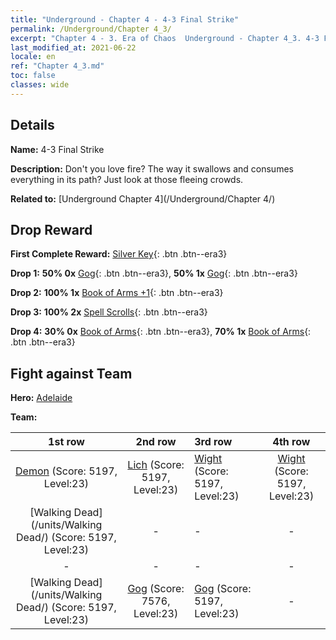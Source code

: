```yaml
---
title: "Underground - Chapter 4 - 4-3 Final Strike"
permalink: /Underground/Chapter 4_3/
excerpt: "Chapter 4 - 3. Era of Chaos  Underground - Chapter 4_3. 4-3 Final Strike"
last_modified_at: 2021-06-22
locale: en
ref: "Chapter 4_3.md"
toc: false
classes: wide
---
```


## Details

 **Name:** 4-3 Final Strike

 **Description:** Don't you love fire? The way it swallows and consumes everything in its path? Just look at those fleeing crowds.

 **Related to:** [Underground Chapter 4](/Underground/Chapter 4/)

## Drop Reward

 **First Complete Reward:** [Silver Key](/Items/con_693/){: .btn .btn--era3}

 **Drop 1:** **50% 0x** [Gog](/Items/unt_227/){: .btn .btn--era3}, **50% 1x** [Gog](/Items/unt_227/){: .btn .btn--era3}

 **Drop 2:** **100% 1x** [Book of Arms +1](/Items/mat_25/){: .btn .btn--era3}

 **Drop 3:** **100% 2x** [Spell Scrolls](/Items/con_694/){: .btn .btn--era3}

 **Drop 4:** **30% 0x** [Book of Arms](/Items/mat_18/){: .btn .btn--era3}, **70% 1x** [Book of Arms](/Items/mat_18/){: .btn .btn--era3}


## Fight against Team
 **Hero:** [Adelaide](/heroes/Adelaide/)

 **Team:**


  | 1st row | 2nd row | 3rd row | 4th row |
  |:----:|:----:|:----|:----:|
  | [Demon](/units/Demon/) (Score: 5197, Level:23)  | [Lich](/units/Lich/) (Score: 5197, Level:23)  | [Wight](/units/Wight/) (Score: 5197, Level:23)  | [Wight](/units/Wight/) (Score: 5197, Level:23)  |
  | [Walking Dead](/units/Walking Dead/) (Score: 5197, Level:23)  | - | - | - |
  | - | - | - | - |
  | [Walking Dead](/units/Walking Dead/) (Score: 5197, Level:23)  | [Gog](/units/Gog/) (Score: 7576, Level:23)  | [Gog](/units/Gog/) (Score: 5197, Level:23)  | - |


